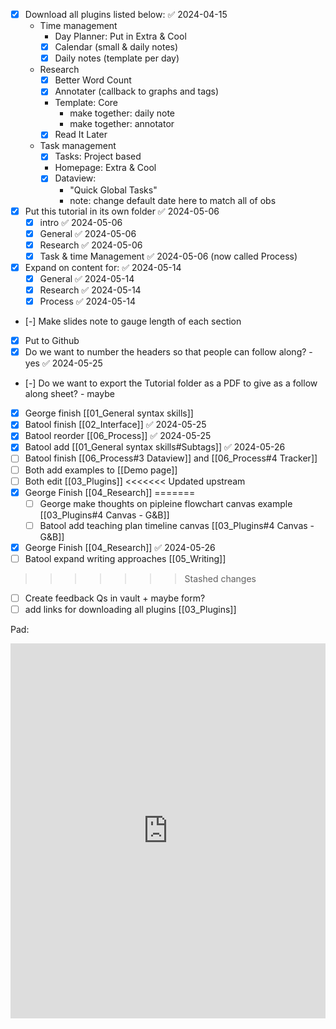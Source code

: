- [x] Download all plugins listed below: ✅ 2024-04-15
	- Time management
		-  Day Planner: Put in Extra & Cool
		- [x] Calendar (small & daily notes)
		- [x] Daily notes (template per day)
	- Research
		- [x] Better Word Count
		- [x] Annotater (callback to graphs and tags)
		- Template: Core
			- make together: daily note
			- make together: annotator
		- [x] Read It Later
	- Task management
		- [x] Tasks: Project based
		- Homepage:  Extra & Cool
		- [x] Dataview: 
			- "Quick Global Tasks"
			- note: change default date here to match all of obs
- [x] Put this tutorial in its own folder ✅ 2024-05-06
	- [x] intro ✅ 2024-05-06
	- [x] General ✅ 2024-05-06
	- [x] Research ✅ 2024-05-06
	- [x] Task & time Management ✅ 2024-05-06 (now called Process)
- [x] Expand on content for: ✅ 2024-05-14
	- [x] General ✅ 2024-05-14
	- [x] Research ✅ 2024-05-14
	- [x] Process ✅ 2024-05-14
- [-] Make slides note to gauge length of each section
- [x] Put to Github
- [x] Do we want to number the headers so that people can follow along? - yes ✅ 2024-05-25
- [-] Do we want to export the Tutorial folder as a PDF to give as a follow along sheet? - maybe
- [x] George finish [[01_General syntax skills]]
- [x] Batool finish [[02_Interface]] ✅ 2024-05-25
- [x] Batool reorder [[06_Process]] ✅ 2024-05-25
- [x] Batool add [[01_General syntax skills#Subtags]] ✅ 2024-05-26
- [ ] Batool finish [[06_Process#3 Dataview]] and [[06_Process#4 Tracker]]
- [ ] Both add examples to [[Demo page]]
- [ ] Both edit [[03_Plugins]]
<<<<<<< Updated upstream
- [x] George Finish [[04_Research]]
=======
	- [ ] George make thoughts on pipleine flowchart canvas example  [[03_Plugins#4 Canvas - G&B]]
	- [ ] Batool add teaching plan timeline canvas [[03_Plugins#4 Canvas - G&B]]
- [x] George Finish [[04_Research]] ✅ 2024-05-26
- [ ] Batool expand writing approaches [[05_Writing]]
>>>>>>> Stashed changes
- [ ] Create feedback Qs in vault + maybe form?
- [ ] add links for downloading all plugins [[03_Plugins]]

Pad: 
<iframe name="embed_readwrite" src="https://digitalcare.noho.st/pad/p/MakeSenseWithObsidian?showControls=true&showChat=true&showLineNumbers=true&useMonospaceFont=false" width="100%" height="600" frameborder="0"></iframe>
